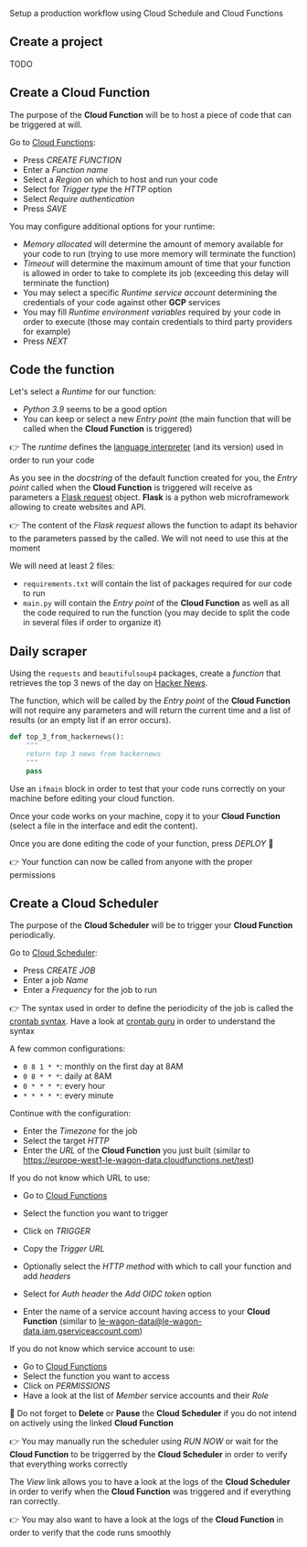 
Setup a production workflow using Cloud Schedule and Cloud Functions

## Create a project

TODO

## Create a Cloud Function

The purpose of the **Cloud Function** will be to host a piece of code that can be triggered at will.

Go to [Cloud Functions](https://console.cloud.google.com/functions):
- Press *CREATE FUNCTION*
- Enter a *Function name*
- Select a *Region* on which to host and run your code
- Select for *Trigger type* the *HTTP* option
- Select *Require authentication*
- Press *SAVE*

You may configure additional options for your runtime:
- *Memory allocated* will determine the amount of memory available for your code to run (trying to use more memory will terminate the function)
- *Timeout* will determine the maximum amount of time that your function is allowed in order to take to complete its job (exceeding this delay will terminate the function)
- You may select a specific *Runtime service account* determining the credentials of your code against other **GCP** services
- You may fill *Runtime environment variables* required by your code in order to execute (those may contain credentials to third party providers for example)
- Press *NEXT*

## Code the function

Let's select a *Runtime* for our function:
- *Python 3.9* seems to be a good option
- You can keep or select a new *Entry point* (the main function that will be called when the **Cloud Function** is triggered)

👉 The *runtime* defines the [language interpreter](https://en.wikipedia.org/wiki/Interpreter_(computing)) (and its version) used in order to run your code

As you see in the *docstring* of the default function created for you, the *Entry point* called when the **Cloud Function** is triggered will receive as parameters a [Flask request](https://flask.palletsprojects.com/en/2.0.x/api/#flask.Request) object. **Flask** is a python web microframework allowing to create websites and API.

👉 The content of the *Flask request* allows the function to adapt its behavior to the parameters passed by the called. We will not need to use this at the moment

We will need at least 2 files:
- `requirements.txt` will contain the list of packages required for our code to run
- `main.py` will contain the *Entry point* of the **Cloud Function** as well as all the code required to run the function (you may decide to split the code in several files if order to organize it)

## Daily scraper

Using the `requests` and `beautifulsoup4` packages, create a *function* that retrieves the top 3 news of the day on [Hacker News](https://news.ycombinator.com/).

The function, which will be called by the *Entry point* of the **Cloud Function** will not require any parameters and will return the current time and a list of results (or an empty list if an error occurs).

``` python
def top_3_from_hackernews():
    """
    return top 3 news from hackernews
    """
    pass
```

Use an `ifmain` block in order to test that your code runs correctly on your machine before editing your cloud function.

Once your code works on your machine, copy it to your **Cloud Function** (select a file in the interface and edit the content).

Once you are done editing the code of your function, press *DEPLOY* 🚀

👉 Your function can now be called from anyone with the proper permissions

## Create a Cloud Scheduler

The purpose of the **Cloud Scheduler** will be to trigger your **Cloud Function** periodically.

Go to [Cloud Scheduler](https://console.cloud.google.com/cloudscheduler):
- Press *CREATE JOB*
- Enter a job *Name*
- Enter a *Frequency* for the job to run

👉 The syntax used in order to define the periodicity of the job is called the [crontab syntax](https://en.wikipedia.org/wiki/Cron). Have a look at [crontab guru](https://crontab.guru/) in order to understand the syntax

A few common configurations:
- `0 8 1 * *`: monthly on the first day at 8AM
- `0 8 * * *`: daily at 8AM
- `0 * * * *`: every hour
- `* * * * *`: every minute

Continue with the configuration:
- Enter the *Timezone* for the job
- Select the target *HTTP*
- Enter the *URL* of the **Cloud Function** you just built (similar to https://europe-west1-le-wagon-data.cloudfunctions.net/test)

If you do not know which URL to use:
- Go to [Cloud Functions](https://console.cloud.google.com/functions)
- Select the function you want to trigger
- Click on *TRIGGER*
- Copy the *Trigger URL*

- Optionally select the *HTTP method* with which to call your function and add *headers*
- Select for *Auth header* the *Add OIDC token* option
- Enter the name of a service account having access to your **Cloud Function** (similar to le-wagon-data@le-wagon-data.iam.gserviceaccount.com)

If you do not know which service account to use:
- Go to [Cloud Functions](https://console.cloud.google.com/functions)
- Select the function you want to access
- Click on *PERMISSIONS*
- Have a look at the list of *Member* service accounts and their *Role*

🚨 Do not forget to **Delete** or **Pause** the **Cloud Scheduler** if you do not intend on actively using the linked **Cloud Function**

👉 You may manually run the scheduler using *RUN NOW* or wait for the **Cloud Function** to be triggerred by the **Cloud Scheduler** in order to verify that everything works correctly

The *View* link allows you to have a look at the logs of the **Cloud Scheduler** in order to verify when the **Cloud Function** was triggered and if everything ran correctly.

👉 You may also want to have a look at the logs of the **Cloud Function** in order to verify that the code runs smoothly
